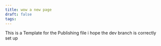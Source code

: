 ```yaml
---
title: wow a new page
draft: false
tags:
---
```

 
This is a Template for the Publishing file
i hope the dev branch is correctly set up
